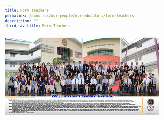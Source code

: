 ```yaml
---
title: Form Teachers
permalink: /about-us/our-people/our-educators/form-teachers
description: ""
third_nav_title: Form Teachers
---
```

![](/images/STAFF%202019%20(1).jpg)